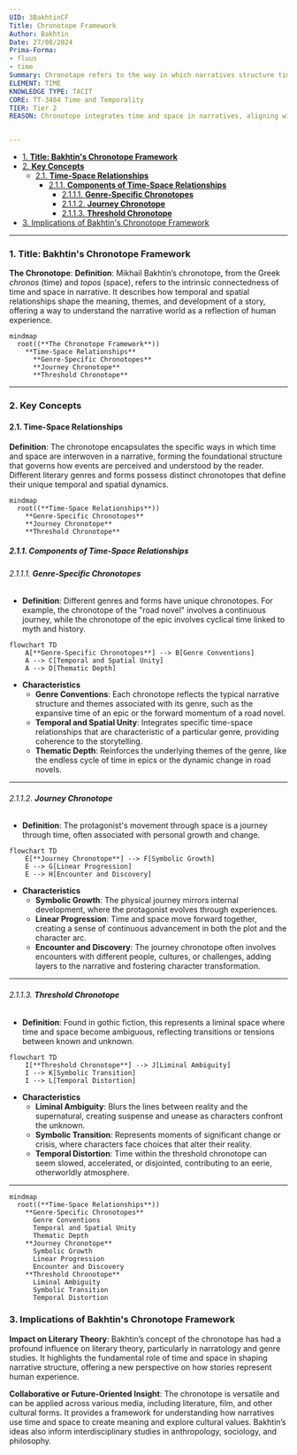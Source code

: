 ```yaml
---
UID: 3BakhtinCF
Title: Chronotope Framework
Author: Bakhtin
Date: 27/08/2024
Prima-Forma:
- fluus
- time
Summary: Chronotape refers to the way in which narratives structure time and space, and how these structures shape the meaning and development of story.
ELEMENT: TIME
KNOWLEDGE TYPE: TACIT
CORE: TT-3404 Time and Temporality
TIER: Tier 2
REASON: Chronotope integrates time and space in narratives, aligning with "Time and Temporality".


---
```


- [1. **Title: Bakhtin's Chronotope Framework**](#1-title-bakhtins-chronotope-framework)
- [2. **Key Concepts**](#2-key-concepts)
  - [2.1. **Time-Space Relationships**](#21-time-space-relationships)
    - [2.1.1. **Components of Time-Space Relationships**](#211-components-of-time-space-relationships)
      - [2.1.1.1. **Genre-Specific Chronotopes**](#2111-genre-specific-chronotopes)
      - [2.1.1.2. **Journey Chronotope**](#2112-journey-chronotope)
      - [2.1.1.3. **Threshold Chronotope**](#2113-threshold-chronotope)
- [3. Implications of Bakhtin's Chronotope Framework](#3-implications-of-bakhtins-chronotope-framework)


---
### 1. **Title: Bakhtin's Chronotope Framework**

**The Chronotope**:
   **Definition**: Mikhail Bakhtin’s 
   chronotope, from the Greek *chronos* (time) and *topos* (space), refers to the intrinsic connectedness of time and space in narrative. It describes how temporal and spatial relationships shape the meaning, themes, and development of a story, offering a way to understand the narrative world as a reflection of human experience.

```mermaid
mindmap
  root((**The Chronotope Framework**))
    **Time-Space Relationships**
      **Genre-Specific Chronotopes**
      **Journey Chronotope**
      **Threshold Chronotope**
```

---

### 2. **Key Concepts**

#### 2.1. **Time-Space Relationships**

**Definition**:
   The chronotope encapsulates the specific ways in which time and space are interwoven in a narrative, forming the foundational structure that governs how events are perceived and understood by the reader. Different literary genres and forms possess distinct chronotopes that define their unique temporal and spatial dynamics.

```mermaid
mindmap
  root((**Time-Space Relationships**))
    **Genre-Specific Chronotopes**
    **Journey Chronotope**
    **Threshold Chronotope**
```

##### 2.1.1. **Components of Time-Space Relationships**

###### 2.1.1.1. **Genre-Specific Chronotopes**
  - **Definition**: Different genres and forms have unique chronotopes. For example, the chronotope of the "road novel" involves a continuous journey, while the chronotope of the epic involves cyclical time linked to myth and history.

```mermaid
flowchart TD
    A[**Genre-Specific Chronotopes**] --> B[Genre Conventions]
    A --> C[Temporal and Spatial Unity]
    A --> D[Thematic Depth]
```

  - **Characteristics**
    - **Genre Conventions**: Each chronotope reflects the typical narrative structure and themes associated with its genre, such as the expansive time of an epic or the forward momentum of a road novel.
    - **Temporal and Spatial Unity**: Integrates specific time-space relationships that are characteristic of a particular genre, providing coherence to the storytelling.
    - **Thematic Depth**: Reinforces the underlying themes of the genre, like the endless cycle of time in epics or the dynamic change in road novels.

---

###### 2.1.1.2. **Journey Chronotope**
  - **Definition**: The protagonist's movement through space is a journey through time, often associated with personal growth and change.

```mermaid
flowchart TD
    E[**Journey Chronotope**] --> F[Symbolic Growth]
    E --> G[Linear Progression]
    E --> H[Encounter and Discovery]
```

  - **Characteristics**
    - **Symbolic Growth**: The physical journey mirrors internal development, where the protagonist evolves through experiences.
    - **Linear Progression**: Time and space move forward together, creating a sense of continuous advancement in both the plot and the character arc.
    - **Encounter and Discovery**: The journey chronotope often involves encounters with different people, cultures, or challenges, adding layers to the narrative and fostering character transformation.

---

###### 2.1.1.3. **Threshold Chronotope**
  - **Definition**: Found in gothic fiction, this represents a liminal space where time and space become ambiguous, reflecting transitions or tensions between known and unknown.

```mermaid
flowchart TD
    I[**Threshold Chronotope**] --> J[Liminal Ambiguity]
    I --> K[Symbolic Transition]
    I --> L[Temporal Distortion]
```

  - **Characteristics**
    - **Liminal Ambiguity**: Blurs the lines between reality and the supernatural, creating suspense and unease as characters confront the unknown.
    - **Symbolic Transition**: Represents moments of significant change or crisis, where characters face choices that alter their reality.
    - **Temporal Distortion**: Time within the threshold chronotope can seem slowed, accelerated, or disjointed, contributing to an eerie, otherworldly atmosphere.

---

```mermaid
mindmap
  root((**Time-Space Relationships**))
    **Genre-Specific Chronotopes**
      Genre Conventions
      Temporal and Spatial Unity
      Thematic Depth
    **Journey Chronotope**
      Symbolic Growth
      Linear Progression
      Encounter and Discovery
    **Threshold Chronotope**
      Liminal Ambiguity
      Symbolic Transition
      Temporal Distortion
```

### 3. Implications of Bakhtin's Chronotope Framework

**Impact on Literary Theory**:
   Bakhtin’s concept of the chronotope has had a profound influence on literary theory, particularly in narratology and genre studies. It highlights the fundamental role of time and space in shaping narrative structure, offering a new perspective on how stories represent human experience.

**Collaborative or Future-Oriented Insight**:
   The chronotope is versatile and can be applied across various media, including literature, film, and other cultural forms. It provides a framework for understanding how narratives use time and space to create meaning and explore cultural values. Bakhtin’s ideas also inform interdisciplinary studies in anthropology, sociology, and philosophy.